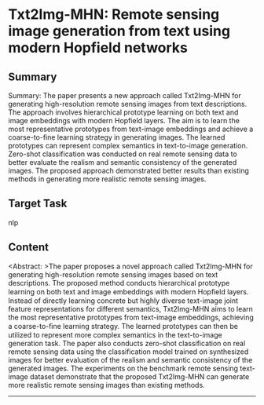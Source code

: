 # Txt2Img-MHN: Remote sensing image generation from text using modern Hopfield networks

## Summary

Summary: The paper presents a new approach called Txt2Img-MHN for generating high-resolution remote sensing images from text descriptions. The approach involves hierarchical prototype learning on both text and image embeddings with modern Hopfield layers. The aim is to learn the most representative prototypes from text-image embeddings and achieve a coarse-to-fine learning strategy in generating images. The learned prototypes can represent complex semantics in text-to-image generation. Zero-shot classification was conducted on real remote sensing data to better evaluate the realism and semantic consistency of the generated images. The proposed approach demonstrated better results than existing methods in generating more realistic remote sensing images.


## Target Task

nlp

## Content

<Abstract: >The paper proposes a novel approach called Txt2Img-MHN for generating high-resolution remote sensing images based on text descriptions. The proposed method conducts hierarchical prototype learning on both text and image embeddings with modern Hopﬁeld layers. Instead of directly learning concrete but highly diverse text-image joint feature representations for different semantics, Txt2Img-MHN aims to learn the most representative prototypes from text-image embeddings, achieving a coarse-to-ﬁne learning strategy. The learned prototypes can then be utilized to represent more complex semantics in the text-to-image generation task. The paper also conducts zero-shot classification on real remote sensing data using the classification model trained on synthesized images for better evaluation of the realism and semantic consistency of the generated images. The experiments on the benchmark remote sensing text-image dataset demonstrate that the proposed Txt2Img-MHN can generate more realistic remote sensing images than existing methods.



---

